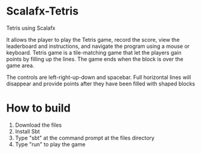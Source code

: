 # Scalafx-Tetris
Tetris using Scalafx

It allows the player to play the Tetris game, record the score, view the leaderboard and instructions, and navigate the program using a mouse or keyboard. Tetris game is a tile-matching game that let the players gain points by filling up the lines. The game ends when the block is over the game area.

The controls are left-right-up-down and spacebar. Full horizontal lines will disappear and provide points after they have been filled with shaped blocks 

# How to build
1. Download the files
2. Install Sbt
3. Type "sbt" at the command prompt at the files directory
4. Type "run" to play the game

